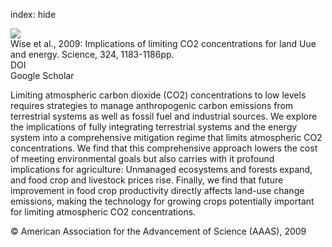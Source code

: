 index: hide

<div class="Citation">
    <div class="Citation-thumb CitationThumb-linked"  data-href="https://doi.org/10.1126/science.1168475">
      <img src="https://static.claimspace.cloud/climate-study-static/refs/thumbs/6/Wise_et_al_2009-thumb.png" />
    </div>

  <div class="Citation-body">
    <div class="Citation-text">Wise et al., 2009: Implications of limiting CO2 concentrations for land Uue and energy. <span class="Article-journal">Science, </span><span class="Article-volume">324, </span>1183-1186pp.</div>
    <div class="Citation-links">
      <div class="CitationLink" data-href="https://doi.org/10.1126/science.1168475">
        <div class="CitationLink-icon CitationLink-Doi"></div>
        <div class="CitationLink-text">DOI</div>
      </div>
      <div class="CitationLink" data-href="https://scholar.google.com/scholar?q=10.1126/science.1168475">
        <div class="CitationLink-icon CitationLink-Scholar"></div>
        <div class="CitationLink-text">Google Scholar</div>
      </div>
    </div>
  </div>
</div>

Limiting atmospheric carbon dioxide (CO2) concentrations to low levels requires strategies to manage anthropogenic carbon emissions from terrestrial systems as well as fossil fuel and industrial sources. We explore the implications of fully integrating terrestrial systems and the energy system into a comprehensive mitigation regime that limits atmospheric CO2 concentrations. We find that this comprehensive approach lowers the cost of meeting environmental goals but also carries with it profound implications for agriculture: Unmanaged ecosystems and forests expand, and food crop and livestock prices rise. Finally, we find that future improvement in food crop productivity directly affects land-use change emissions, making the technology for growing crops potentially important for limiting atmospheric CO2 concentrations.

<div class="Citation-copy">
&copy; American Association for the Advancement of Science (AAAS), 2009
</div>